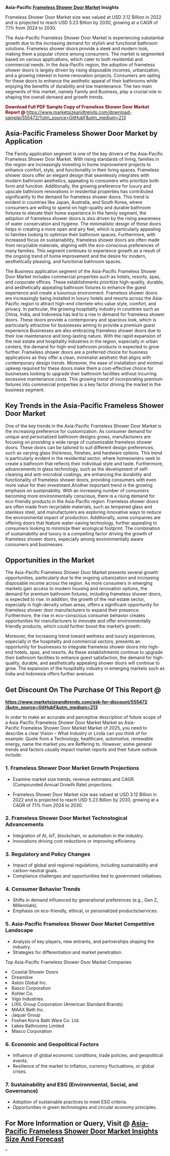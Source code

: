 <p><strong>Asia-Pacific&nbsp;<a href=""https://www.marketsizeandtrends.com/download-sample/555472/&amp;utm_source=GitHubF&amp;utm_medium=213"">Frameless Shower Door Market</a> Insights</strong></p><p>Frameless Shower Door Market size was valued at USD 3.12 Billion in 2022 and is projected to reach USD 5.23 Billion by 2030, growing at a CAGR of 7.1% from 2024 to 2030.</p><p><p>The Asia–Pacific Frameless Shower Door Market is experiencing substantial growth due to the increasing demand for stylish and functional bathroom solutions. Frameless shower doors provide a sleek and modern look, making them a popular choice among consumers. The market is segmented based on various applications, which cater to both residential and commercial needs. In the Asia-Pacific region, the adoption of frameless shower doors is largely driven by rising disposable incomes, urbanization, and a growing interest in home renovation projects. Consumers are opting for these doors to enhance the aesthetic appeal of their bathrooms while enjoying the benefits of durability and low maintenance. The two main segments of this market, namely Family and Business, play a crucial role in shaping the overall demand and growth trends. <p><strong><span style="color: #800000;">Download Full PDF Sample Copy of Frameless Shower Door Market Report @</span>&nbsp;</strong><a href="https://www.marketsizeandtrends.com/download-sample/555472/?utm_source=GitHubF&amp;utm_medium=213" target="_blank">https://www.marketsizeandtrends.com/download-sample/555472/?utm_source=GitHubF&amp;utm_medium=213</a></p></p><h2>Asia-Pacific Frameless Shower Door Market by Application</h2><p>The Family application segment is one of the key drivers of the Asia-Pacific Frameless Shower Door Market. With rising standards of living, families in the region are increasingly investing in home improvement projects to enhance comfort, style, and functionality in their living spaces. Frameless shower doors offer an elegant design that seamlessly integrates with modern bathroom aesthetics, appealing to consumers who prioritize both form and function. Additionally, the growing preference for luxury and upscale bathroom renovations in residential properties has contributed significantly to the demand for frameless shower doors. This trend is evident in countries like Japan, Australia, and South Korea, where consumers are willing to spend on high-quality and durable bathroom fixtures to elevate their home experience.In the family segment, the adoption of frameless shower doors is also driven by the rising awareness of water conservation and hygiene. The minimalistic design of these doors helps in creating a more open and airy feel, which is particularly appealing to families looking to optimize their bathroom spaces. Furthermore, with increased focus on sustainability, frameless shower doors are often made from recyclable materials, aligning with the eco-conscious preferences of many families. This segment continues to experience growth as a result of the ongoing trend of home improvement and the desire for modern, aesthetically pleasing, and functional bathroom spaces.</p><p>The Business application segment of the Asia-Pacific Frameless Shower Door Market includes commercial properties such as hotels, resorts, spas, and corporate offices. These establishments prioritize high-quality, durable, and aesthetically appealing bathroom fixtures to enhance the guest experience and create a luxurious environment. Frameless shower doors are increasingly being installed in luxury hotels and resorts across the Asia-Pacific region to attract high-end clientele who value style, comfort, and privacy. In particular, the growing hospitality industry in countries such as China, India, and Indonesia has led to a rise in demand for frameless shower doors. These doors provide a contemporary and spacious look, which is particularly attractive for businesses aiming to provide a premium guest experience.Businesses are also embracing frameless shower doors due to their low maintenance and long-lasting nature. With the rapid expansion of the real estate and hospitality industries in the region, especially in urban centers, the demand for high-end bathroom products is expected to grow further. Frameless shower doors are a preferred choice for business applications as they offer a clean, minimalist aesthetic that aligns with contemporary design trends. Moreover, the ease of installation and minimal upkeep required for these doors make them a cost-effective choice for businesses looking to upgrade their bathroom facilities without incurring excessive maintenance costs. This growing trend of incorporating premium fixtures into commercial properties is a key factor driving the market in the business segment.</p><h2>Key Trends in the Asia-Pacific Frameless Shower Door Market</h2><p>One of the key trends in the Asia-Pacific Frameless Shower Door Market is the increasing preference for customization. As consumer demand for unique and personalized bathroom designs grows, manufacturers are focusing on providing a wide range of customizable frameless shower doors. These doors can be tailored to suit different design preferences, such as varying glass thickness, finishes, and hardware options. This trend is particularly evident in the residential sector, where homeowners seek to create a bathroom that reflects their individual style and taste. Furthermore, advancements in glass technology, such as the development of self-cleaning and anti-microbial coatings, are enhancing the durability and functionality of frameless shower doors, providing consumers with even more value for their investment.Another important trend is the growing emphasis on sustainability. With an increasing number of consumers becoming more environmentally conscious, there is a rising demand for eco-friendly products in the Asia-Pacific region. Frameless shower doors are often made from recyclable materials, such as tempered glass and stainless steel, and manufacturers are exploring innovative ways to reduce the environmental impact of production. Additionally, some companies are offering doors that feature water-saving technology, further appealing to consumers looking to minimize their ecological footprint. The combination of sustainability and luxury is a compelling factor driving the growth of frameless shower doors, especially among environmentally aware consumers and businesses.</p><h2>Opportunities in the Market</h2><p>The Asia-Pacific Frameless Shower Door Market presents several growth opportunities, particularly due to the ongoing urbanization and increasing disposable income across the region. As more consumers in emerging markets gain access to modern housing and renovation options, the demand for premium bathroom fixtures, including frameless shower doors, is expected to rise. In addition, the growth of the real estate sector, especially in high-density urban areas, offers a significant opportunity for frameless shower door manufacturers to expand their presence. Furthermore, the rise in eco-conscious consumer behavior creates opportunities for manufacturers to innovate and offer environmentally friendly products, which could further boost the market’s growth.</p><p>Moreover, the increasing trend toward wellness and luxury experiences, especially in the hospitality and commercial sectors, presents an opportunity for businesses to integrate frameless shower doors into high-end hotels, spas, and resorts. As these establishments continue to upgrade their bathroom facilities to enhance guest satisfaction, the demand for high-quality, durable, and aesthetically appealing shower doors will continue to grow. The expansion of the hospitality industry in emerging markets such as India and Indonesia offers further avenues</p><h2><strong>Get Discount On The Purchase Of This Report @&nbsp;</strong></h2><p><strong><a href=""https://www.marketsizeandtrends.com/ask-for-discount/555472/&amp;utm_source=GitHubF&amp;utm_medium=213"" target=""_blank"">https://www.marketsizeandtrends.com/ask-for-discount/555472<br />/&amp;utm_source=GitHubF&amp;utm_medium=213</a></strong></p><p>In order to make an accurate and perceptive description of future scope of a Asia-Pacific&nbsp;Frameless Shower Door Market Market as Asia-Pacific&nbsp;Frameless Shower Door Market Market of 2025, you need to describe a clear Vision &ndash; What Industry or Linda can you think of for example: Quote from a Technology, healthcare, automotive, renewable energy, name the market you are Reffering to. However, some general trends and factors usually impact market reports and their future outlook include:</p><h3>1.&nbsp;<strong>Frameless Shower Door Market Growth Projections</strong></h3><ul><li>Examine market size trends, revenue estimates and CAGR (Compounded Annual Growth Rate) projections.</li><li><p>Frameless Shower Door Market size was valued at USD 3.12 Billion in 2022 and is projected to reach USD 5.23 Billion by 2030, growing at a CAGR of 7.1% from 2024 to 2030.</p></li></ul><h3>2.&nbsp;<strong>Frameless Shower Door Market Technological Advancements</strong></h3><ul><li>Integration of AI, IoT, blockchain, or automation in the industry.</li><li>Innovations driving cost reductions or improving efficiency.</li></ul><h3>3.&nbsp;<strong>Regulatory and Policy Changes</strong></h3><ul><li>Impact of global and regional regulations, including sustainability and carbon-neutral goals.</li><li>Compliance challenges and opportunities tied to government initiatives.</li></ul><h3>4.&nbsp;<strong>Consumer Behavior Trends</strong></h3><ul><li>Shifts in demand influenced by generational preferences (e.g., Gen Z, Millennials).</li><li>Emphasis on eco-friendly, ethical, or personalized products/services.</li></ul><h3>5.&nbsp;<strong>Asia-Pacific Frameless Shower Door Market Competitive Landscape</strong></h3><ul><li>Analysis of key players, new entrants, and partnerships shaping the industry.</li><li>Strategies for differentiation and market penetration.</li></ul><p data-pm-slice=""1 1 []"">Top Asia-Pacific Frameless Shower Door Market Companies</p><div data-test-id=""""><p><li>Coastal Shower Doors</li><li> Dreamline</li><li> Aston Global Inc.</li><li> Basco Corporation</li><li> Kohler Co.</li><li> Vigo Industries</li><li> LIXIL Group Corporation (American Standard Brands)</li><li> MAAX Bath Inc.</li><li> Jaquar Group</li><li> Foshan Korra Bath Ware Co. Ltd.</li><li> Lakes Bathrooms Limited</li><li> Masco Corporation</li></p></div><h3>6.&nbsp;<strong>Economic and Geopolitical Factors</strong></h3><ul><li>Influence of global economic conditions, trade policies, and geopolitical events.</li><li>Resilience of the market to inflation, currency fluctuations, or global crises.</li></ul><h3>7.&nbsp;<strong>Sustainability and ESG (Environmental, Social, and Governance)</strong></h3><ul><li>Adoption of sustainable practices to meet ESG criteria.</li><li>Opportunities in green technologies and circular economy principles.</li></ul><h2><strong>For More Information or Query, Visit @&nbsp;</strong><a href=""https://www.verifiedmarketreports.com/product/frameless-shower-door-market/"" target=""_blank"">Asia-Pacific Frameless Shower Door Market Insights Size And Forecast</a></h2>"
